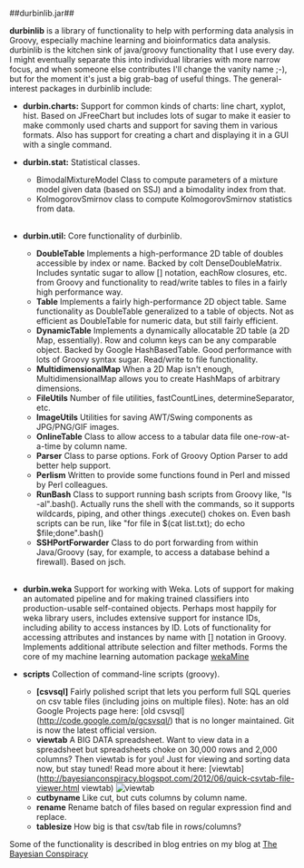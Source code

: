 ##durbinlib.jar##

**durbinlib** is a library of functionality to help with performing data analysis in Groovy, especially machine learning and bioinformatics data analysis.  durbinlib is the kitchen sink of java/groovy functionality that I use every day.  I might eventually separate this into individual libraries with more narrow focus, and when someone else contributes I'll change the vanity name ;-), but for the moment it's just a big grab-bag of useful things.  The general-interest packages in durbinlib include:

* **durbin.charts:**  Support for common kinds of charts: line chart, xyplot, hist.  Based on JFreeChart but includes lots of sugar to make it easier to make commonly used charts and support for saving them in various formats. Also has support for creating a chart and displaying it in a GUI with a single command. 

* **durbin.stat:**  Statistical classes.  
    * BimodalMixtureModel Class to compute parameters of a mixture model given data (based on SSJ) and a bimodality index from that. 
    * KolmogorovSmirnov class to compute KolmogorovSmirnov statistics from data.<br><br>
* **durbin.util:** Core functionality of durbinlib.  
    * **DoubleTable**  Implements a high-performance 2D table of doubles accessible by index or name. Backed by colt DenseDoubleMatrix.  Includes syntatic sugar to allow [] notation, eachRow closures, etc. from Groovy and functionality to read/write tables to files in a fairly high performance way. 
    * **Table** Implements a fairly high-performance 2D object table.  Same functionality as DoubleTable generalized to a table of objects.  Not as efficient as DoubleTable for numeric data, but still fairly efficient.
    * **DynamicTable**  Implements a dynamically allocatable 2D table (a 2D Map, essentially).  Row and column keys can be any comparable object.  Backed by Google HashBasedTable.  Good performance with lots of Groovy syntax sugar. Read/write to file functionality.  
    * **MultidimensionalMap**  When a 2D Map isn't enough, MultidimensionalMap allows you to create HashMaps of arbitrary dimensions.  
    * **FileUtils** Number of file utilities, fastCountLines, determineSeparator, etc. 
    * **ImageUtils** Utilities for saving AWT/Swing components as JPG/PNG/GIF images.  
    * **OnlineTable** Class to allow access to a tabular data file one-row-at-a-time by column name. 
    * **Parser** Class to parse options.  Fork of Groovy Option Parser to add better help support. 
    * **Perlism** Written to provide some functions found in Perl and missed by Perl colleagues. 
    * **RunBash** Class to support running bash scripts from Groovy like,  "ls -al".bash().  Actually runs the shell with the commands, so it supports wildcards, piping, and other things .execute() chokes on.  Even bash scripts can be run, like "for file in $(cat list.txt); do echo $file;done".bash()
    * **SSHPortForwarder** Class to do port forwarding from within Java/Groovy (say, for example, to access a database behind a firewall).  Based on jsch.  <br><br>

* **durbin.weka** Support for working with Weka.  Lots of support for making an automated pipeline and for making trained classifiers into production-usable self-contained objects.  Perhaps most happily for weka library users, includes extensive support for instance IDs, including ability to access instances by ID.  Lots of functionality for accessing attributes and instances by name with [] notation in Groovy. Implements additional attribute selection and filter methods.  Forms the core of my machine learning automation package [wekaMine](http://jdurbin.github.com/wekaMine/) 

* **scripts** Collection of command-line scripts (groovy). 
    * **[csvsql]**  Fairly polished script that lets you perform full SQL queries on csv table files (including joins on multiple files).  Note: has an old Google Projects page here: [old csvsql] (http://code.google.com/p/gcsvsql/) that is no longer maintained.  Git is now the latest official version.   
    * **viewtab** A BIG DATA spreadsheet.  Want to view data in a spreadsheet but spreadsheets choke on 30,000 rows and 2,000 columns?  Then viewtab is for you! Just for viewing and sorting data now, but stay tuned!  Read more about it here: [viewtab] (http://bayesianconspiracy.blogspot.com/2012/06/quick-csvtab-file-viewer.html viewtab)
    ![viewtab](https://raw.github.com/jdurbin/durbinlib/master/img/viewtab.jpg)         
    * **cutbyname** Like cut, but cuts columns by column name. 
    * **rename** Rename batch of files based on regular expression find and replace. 
    * **tablesize**  How big is that csv/tab file in rows/columns? 

Some of the functionality is described in blog entries on my blog at [The Bayesian Conspiracy](http://bayesianconspiracy.blogspot.com)